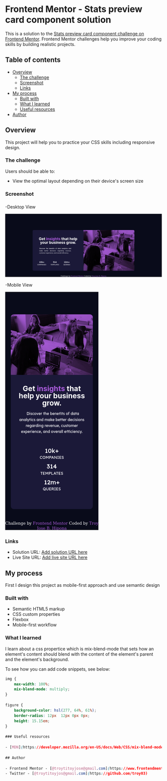 # Frontend Mentor - Stats preview card component solution

This is a solution to the [Stats preview card component challenge on Frontend Mentor](https://www.frontendmentor.io/challenges/stats-preview-card-component-8JqbgoU62). Frontend Mentor challenges help you improve your coding skills by building realistic projects. 

## Table of contents

- [Overview](#overview)
  - [The challenge](#the-challenge)
  - [Screenshot](#screenshot)
  - [Links](#links)
- [My process](#my-process)
  - [Built with](#built-with)
  - [What I learned](#what-i-learned)
  - [Useful resources](#useful-resources)
- [Author](#author)

## Overview

This project will help you to practice your CSS skills including responsive design.

### The challenge

Users should be able to:

- View the optimal layout depending on their device's screen size

### Screenshot

###
-Desktop View

![](./design/screenshot_desktop.png)

-Mobile View

![](./design/screenshot_mobile.png)

### Links

- Solution URL: [Add solution URL here](https://your-solution-url.com)
- Live Site URL: [Add live site URL here](https://your-live-site-url.com)

## My process
  First I design this project as mobile-first approach and use semantic design
### Built with

- Semantic HTML5 markup
- CSS custom properties
- Flexbox
- Mobile-first workflow

### What I learned

I learn about a css propertice which is mix-blend-mode that sets how an element's content should blend with the content of the element's parent and the element's background.

To see how you can add code snippets, see below:


```css
img {
    max-width: 100%;
    mix-blend-mode: multiply;
}

figure {
    background-color: hsl(277, 64%, 61%); 
    border-radius: 12px  12px 0px 0px;  
    height: 15.15em;
}

### Useful resources

- [MDN](https://developer.mozilla.org/en-US/docs/Web/CSS/mix-blend-mode) - This helped me that here some property which is mix-blend-mode that you can mix an image and a background-color.

## Author

- Frontend Mentor - [@troytitoyjose@gmail.com](https://www.frontendmentor.io/home)
- Twitter - [@troytitoyjos@gmail.com](https://github.com/troy03)



